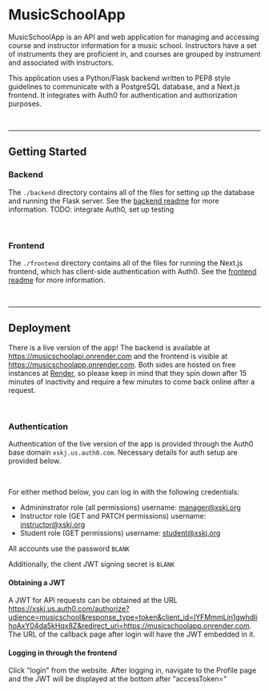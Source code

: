 # MusicSchoolApp

MusicSchoolApp is an API and web application for managing and accessing course and instructor information for a music school. Instructors have a set of instruments they are proficient in, and courses are grouped by instrument and associated with instructors.

This application uses a Python/Flask backend written to PEP8 style guidelines to communicate with a PostgreSQL database, and a Next.js frontend. It integrates with Auth0 for authentication and authorization purposes.

<br>

___

## Getting Started

### Backend

The `./backend` directory contains all of the files for setting up the database and running the Flask server. See the [backend readme](./backend/README.md) for more information.
TODO: integrate Auth0, set up testing

<br>

### Frontend

The `./frontend` directory contains all of the files for running the Next.js frontend, which has client-side authentication with Auth0. See the [frontend readme](./frontend/README.md) for more information.

<br>

___

## Deployment

There is a live version of the app! The backend is available at https://musicschoolapi.onrender.com and the frontend is visible at https://musicschoolapp.onrender.com. Both sides are hosted on free instances at [Render](https://render.com/), so please keep in mind that they spin down after 15 minutes of inactivity and require a few minutes to come back online after a request.

<br>

### Authentication

Authentication of the live version of the app is provided through the Auth0 base domain `xskj.us.auth0.com`. Necessary details for auth setup are provided below.

<br>

For either method below, you can log in with the following credentials:

* Admininstrator role (all permissions) username: manager@xskj.org
* Instructor role (GET and PATCH permissions) username: instructor@xskj.org
* Student role (GET permissions) username: student@xskj.org

All accounts use the password `BLANK`

Additionally, the client JWT signing secret is `BLANK`

#### **Obtaining a JWT**

A JWT for API requests can be obtained at the URL https://xskj.us.auth0.com/authorize?udience=musicschool&response_type=token&client_id=IYFMmmLin1gwhdIihoAxY04da5kHqx8Z&redirect_uri=https://musicschoolapp.onrender.com. The URL of the callback page after login will have the JWT embedded in it.

#### **Logging in through the frontend**

Click "login" from the website. After logging in, navigate to the Profile page and the JWT will be displayed at the bottom after "accessToken="